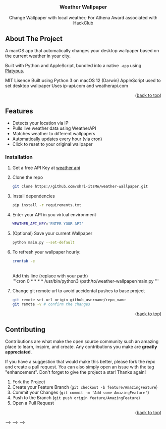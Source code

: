 

<h3 align="center">Weather Wallpaper</h3>

  <p align="center">
    Change Wallpaper with local weather; For Athena Award associated with HackClub
  </p>
</div>


## About The Project

A macOS app that automatically changes your desktop wallpaper based on the current weather in your city.

Built with Python and AppleScript, bundled into a native `.app` using [Platypus](https://sveinbjorn.org/platypus).

MIT Lisence
Built using Python 3 on macOS 12 (Darwin)
AppleScript used to set desktop wallpaper
Uses ip-api.com and weatherapi.com


<p align="right">(<a href="#readme-top">back to top</a>)</p>

## Features

- Detects your location via IP
- Pulls live weather data using WeatherAPI
- Matches weather to different wallpapers
- Automatically updates every hour (via cron)
- Click to reset to your original wallpaper

<!-- ### Built With

* [![Next][Next.js]][Next-url]
* [![React][React.js]][React-url]
* [![Vue][Vue.js]][Vue-url]
* [![Angular][Angular.io]][Angular-url]
* [![Svelte][Svelte.dev]][Svelte-url]
* [![Laravel][Laravel.com]][Laravel-url]
* [![Bootstrap][Bootstrap.com]][Bootstrap-url]
* [![JQuery][JQuery.com]][JQuery-url]

<p align="right">(<a href="#readme-top">back to top</a>)</p> -->



<!-- GETTING STARTED -->

### Installation

1. Get a free API Key at [weather api](https://www.weatherapi.com/)
2. Clone the repo
   ```sh
   git clone https://github.com/shri-itsMe/weather-wallpaper.git
   
   ```
3. Install dependencies
   ```sh
   pip install -r requirements.txt
   ```
4. Enter your API in you virtual environment
   ```sh
   WEATHER_API_KEY='ENTER YOUR API'
   ```
5. (Optional) Save your current Wallpaper
    ```sh
   python main.py --set-default
   ```

6. To refresh your wallpaper hourly:
    ```sh
   crontab -e
   ```
   <br>
    Add this line (replace with your path) <br>
    '''cron
    0 * * * * /usr/bin/python3 /path/to/weather-wallpaper/main.py
    '''

7. Change git remote url to avoid accidental pushes to base project
   ```sh
   git remote set-url origin github_username/repo_name
   git remote -v # confirm the changes
   ```


<p align="right">(<a href="#readme-top">back to top</a>)</p>



<!-- USAGE EXAMPLES
## Usage

Use this space to show useful examples of how a project can be used. Additional screenshots, code examples and demos work well in this space. You may also link to more resources.

_For more examples, please refer to the [Documentation](https://example.com)_

<p align="right">(<a href="#readme-top">back to top</a>)</p> -->



<!-- ROADMAP
## Roadmap

- [ ] Feature 1
- [ ] Feature 2
- [ ] Feature 3
    - [ ] Nested Feature

See the [open issues](https://github.com/github_username/repo_name/issues) for a full list of proposed features (and known issues). -->



<!-- CONTRIBUTING -->
## Contributing

Contributions are what make the open source community such an amazing place to learn, inspire, and create. Any contributions you make are **greatly appreciated**.

If you have a suggestion that would make this better, please fork the repo and create a pull request. You can also simply open an issue with the tag "enhancement".
Don't forget to give the project a star! Thanks again!

1. Fork the Project
2. Create your Feature Branch (`git checkout -b feature/AmazingFeature`)
3. Commit your Changes (`git commit -m 'Add some AmazingFeature'`)
4. Push to the Branch (`git push origin feature/AmazingFeature`)
5. Open a Pull Request

<p align="right">(<a href="#readme-top">back to top</a>)</p>
<!-- 
### Top contributors:

<!-- <a href="https://github.com/github_username/repo_name/graphs/contributors">
  <img src="https://contrib.rocks/image?repo=github_username/repo_name" alt="contrib.rocks image" />
</a>  -->




<!-- LICENSE
## License

Distributed under the project_license. See `LICENSE.txt` for more information.

<p align="right">(<a href="#readme-top">back to top</a>)</p>
 -->

<!-- 
<!-- CONTACT -->
<!-- ## Contact

Your Name - [@twitter_handle](https://twitter.com/twitter_handle) - email@email_client.com

Project Link: [https://github.com/github_username/repo_name](https://github.com/github_username/repo_name)

<p align="right">(<a href="#readme-top">back to top</a>)</p>


<!-- 
<!-- ACKNOWLEDGMENTS -->
<!-- ## Acknowledgments

* []()
* []()
* []() --> -->

<!-- <p align="right">(<a href="#readme-top">back to top</a>)</p> -->



<!-- MARKDOWN LINKS & IMAGES -->
<!-- https://www.markdownguide.org/basic-syntax/#reference-style-links --> --> -->
